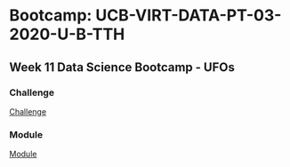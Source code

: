# Bootcamp: UCB-VIRT-DATA-PT-03-2020-U-B-TTH

## Week 11 Data Science Bootcamp - UFOs

### Challenge
[Challenge](challenge/)

### Module
[Module](module/)
